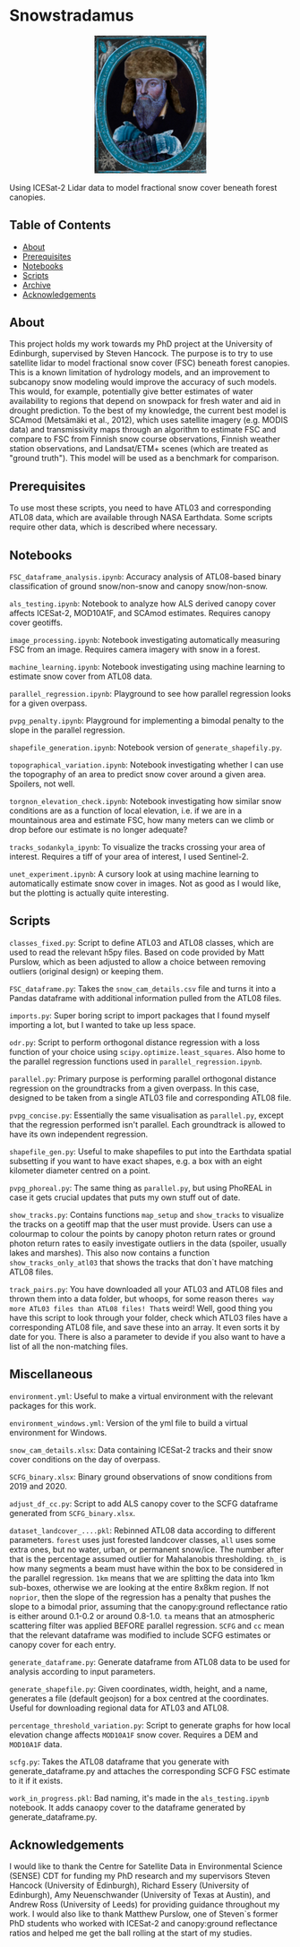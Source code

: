 # Snowstradamus

<p align="center">
  <img src="images/snowstradamus.png" alt="Project Logo" width="200"/>
</p>

Using ICESat-2 Lidar data to model fractional snow cover beneath forest canopies.

## Table of Contents

- [About](#about)
- [Prerequisites](#prerequisites)
- [Notebooks](#notebooks)
- [Scripts](#scripts)
- [Archive](#archive)
- [Acknowledgements](#acknowledgements)

## About

This project holds my work towards my PhD project at the University of Edinburgh, supervised by Steven Hancock. The purpose is to try to use satellite lidar to model fractional snow cover (FSC) beneath forest canopies. This is a known limitation of hydrology models, and an improvement to subcanopy snow modeling would improve the accuracy of such models. This would, for example, potentially give better estimates of water availability to regions that depend on snowpack for fresh water and aid in drought prediction. To the best of my knowledge, the current best model is SCAmod (Metsämäki et al., 2012), which uses satellite imagery (e.g. MODIS data) and transmissivity maps through an algorithm to estimate FSC and compare to FSC from Finnish snow course observations, Finnish weather station observations, and Landsat/ETM+ scenes (which are treated as "ground truth"). This model will be used as a benchmark for comparison.

## Prerequisites

To use most these scripts, you need to have ATL03 and corresponding ATL08 data, which are available through NASA Earthdata. Some scripts require other data, which is described where necessary.

## Notebooks

`FSC_dataframe_analysis.ipynb`: Accuracy analysis of ATL08-based binary classification of ground snow/non-snow and canopy snow/non-snow.

`als_testing.ipynb`: Notebook to analyze how ALS derived canopy cover affects ICESat-2, MOD10A1F, and SCAmod estimates. Requires canopy cover geotiffs.

`image_processing.ipynb`: Notebook investigating automatically measuring FSC from an image. Requires camera imagery with snow in a forest.

`machine_learning.ipynb`: Notebook investigating using machine learning to estimate snow cover from ATL08 data.

`parallel_regression.ipynb`: Playground to see how parallel regression looks for a given overpass.

`pvpg_penalty.ipynb`: Playground for implementing a bimodal penalty to the slope in the parallel regression.

`shapefile_generation.ipynb`: Notebook version of `generate_shapefily.py`.

`topographical_variation.ipynb`: Notebook investigating whether I can use the topography of an area to predict snow cover around a given area. Spoilers, not well.

`torgnon_elevation_check.ipynb`: Notebook investigating how similar snow conditions are as a function of local elevation, i.e. if we are in a mountainous area and estimate FSC, how many meters can we climb or drop before our estimate is no longer adequate?

`tracks_sodankyla_ipynb`: To visualize the tracks crossing your area of interest. Requires a tiff of your area of interest, I used Sentinel-2.

`unet_experiment.ipynb`: A cursory look at using machine learning to automatically estimate snow cover in images. Not as good as I would like, but the plotting is actually quite interesting.

## Scripts

`classes_fixed.py`: Script to define ATL03 and ATL08 classes, which are used to read the relevant h5py files. Based on code provided by Matt Purslow, which as been adjusted to allow a choice between removing outliers (original design) or keeping them.

`FSC_dataframe.py`: Takes the `snow_cam_details.csv` file and turns it into a Pandas dataframe with additional information pulled from the ATL08 files.

`imports.py`: Super boring script to import packages that I found myself importing a lot, but I wanted to take up less space.

`odr.py`: Script to perform orthogonal distance regression with a loss function of your choice using `scipy.optimize.least_squares`. Also home to the parallel regression functions used in `parallel_regression.ipynb`.

`parallel.py`: Primary purpose is performing parallel orthogonal distance regression on the groundtracks from a given overpass. In this case, designed to be taken from a single ATL03 file and corresponding ATL08 file.

`pvpg_concise.py`: Essentially the same visualisation as `parallel.py`, except that the regression performed isn't parallel. Each groundtrack is allowed to have its own independent regression.

`shapefile_gen.py`: Useful to make shapefiles to put into the Earthdata spatial subsetting if you want to have exact shapes, e.g. a box with an eight kilometer diameter centred on a point.

`pvpg_phoreal.py`: The same thing as `parallel.py`, but using PhoREAL in case it gets crucial updates that puts my own stuff out of date.

`show_tracks.py`: Contains functions `map_setup` and `show_tracks` to visualize the tracks on a geotiff map that the user must provide. Users can use a colourmap to colour the points by canopy photon return rates or ground photon return rates to easily investigate outliers in the data (spoiler, usually lakes and marshes). This also now contains a function `show_tracks_only_atl03` that shows the tracks that don`t have matching ATL08 files.

`track_pairs.py`: You have downloaded all your ATL03 and ATL08 files and thrown them into a data folder, but whoops, for some reason there`s way more ATL03 files than ATL08 files! That`s weird! Well, good thing you have this script to look through your folder, check which ATL03 files have a corresponding ATL08 file, and save these into an array. It even sorts it by date for you. There is also a parameter to devide if you also want to have a list of all the non-matching files.

## Miscellaneous

`environment.yml`: Useful to make a virtual environment with the relevant packages for this work.

`environment_windows.yml`: Version of the yml file to build a virtual environment for Windows.

`snow_cam_details.xlsx`: Data containing ICESat-2 tracks and their snow cover conditions on the day of overpass.

`SCFG_binary.xlsx`: Binary ground observations of snow conditions from 2019 and 2020.

`adjust_df_cc.py`: Script to add ALS canopy cover to the SCFG dataframe generated from `SCFG_binary.xlsx`.

`dataset_landcover_....pkl`: Rebinned ATL08 data according to different parameters. `forest` uses just forested landcover classes, `all` uses some extra ones, but no water, urban, or permanent snow/ice. The number after that is the percentage assumed outlier for Mahalanobis thresholding. `th_` is how many segments a beam must have within the box to be considered in the parallel regression. `1km` means that we are splitting the data into 1km sub-boxes, otherwise we are looking at the entire 8x8km region. If not `noprior`, then the slope of the regression has a penalty that pushes the slope to a bimodal prior, assuming that the canopy:ground reflectance ratio is either around 0.1-0.2 or around 0.8-1.0. `ta` means that an atmospheric scattering filter was applied BEFORE parallel regression. `SCFG` and `cc` mean that the relevant dataframe was modified to include SCFG estimates or canopy cover for each entry.

`generate_dataframe.py`: Generate dataframe from ATL08 data to be used for analysis according to input parameters.

`generate_shapefile.py`: Given coordinates, width, height, and a name, generates a file (default geojson) for a box centred at the coordinates. Useful for downloading regional data for ATL03 and ATL08.

`percentage_threshold_variation.py`: Script to generate graphs for how local elevation change affects `MOD10A1F` snow cover. Requires a DEM and `MOD10A1F` data.

`scfg.py`: Takes the ATL08 dataframe that you generate with generate_dataframe.py and attaches the corresponding SCFG FSC estimate to it if it exists.

`work_in_progress.pkl`: Bad naming, it's made in the `als_testing.ipynb` notebook. It adds canaopy cover to the dataframe generated by generate_dataframe.py.

## Acknowledgements

I would like to thank the Centre for Satellite Data in Environmental Science (SENSE) CDT for funding my PhD research and my supervisors Steven Hancock (University of Edinburgh), Richard Essery (University of Edinburgh), Amy Neuenschwander (University of Texas at Austin), and Andrew Ross (University of Leeds) for providing guidance throughout my work. I would also like to thank Matthew Purslow, one of Steven`s former PhD students who worked with ICESat-2 and canopy:ground reflectance ratios and helped me get the ball rolling at the start of my studies.

